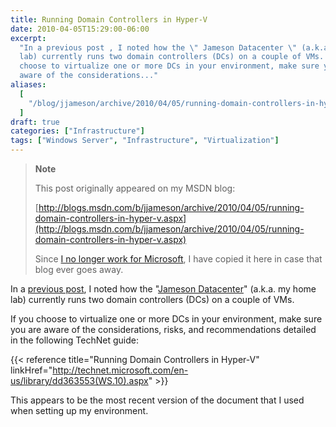 ```yaml
---
title: Running Domain Controllers in Hyper-V
date: 2010-04-05T15:29:00-06:00
excerpt:
  "In a previous post , I noted how the \" Jameson Datacenter \" (a.k.a. my home
  lab) currently runs two domain controllers (DCs) on a couple of VMs. If you
  choose to virtualize one or more DCs in your environment, make sure you are
  aware of the considerations..."
aliases:
  [
    "/blog/jjameson/archive/2010/04/05/running-domain-controllers-in-hyper-v.aspx",
  ]
draft: true
categories: ["Infrastructure"]
tags: ["Windows Server", "Infrastructure", "Virtualization"]
---
```


> **Note**
>
> This post originally appeared on my MSDN blog:
>
> [http://blogs.msdn.com/b/jjameson/archive/2010/04/05/running-domain-controllers-in-hyper-v.aspx](http://blogs.msdn.com/b/jjameson/archive/2010/04/05/running-domain-controllers-in-hyper-v.aspx)
>
> Since
> [I no longer work for Microsoft](/blog/jjameson/2011/09/02/last-day-with-microsoft),
> I have copied it here in case that blog ever goes away.

In a
[previous post](/blog/jjameson/2008/11/05/server-core-installation-accessing-windows-in-notification-period),
I noted how the
"[Jameson Datacenter](/blog/jjameson/2009/09/14/the-jameson-datacenter)" (a.k.a.
my home lab) currently runs two domain controllers (DCs) on a couple of VMs.

If you choose to virtualize one or more DCs in your environment, make sure you
are aware of the considerations, risks, and recommendations detailed in the
following TechNet guide:

{{< reference title="Running Domain Controllers in Hyper-V"
linkHref="http://technet.microsoft.com/en-us/library/dd363553(WS.10).aspx" >}}

This appears to be the most recent version of the document that I used when
setting up my environment.
